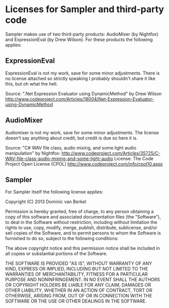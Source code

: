 ﻿Licenses for Sampler and third-party code
=========================================

Sampler makes use of two third-party products: AudioMixer (by Nightfox) and ExpressionEval (by Drew Wilson). For these 
products the following applies:

ExpressionEval
--------------
ExpressionEval is not my work, save for some minor adjustments.  There is no license attached so strictly speaking I 
probably shouldn't share it like this, but oh what the hell.

Source: ".Net Expression Evaluator using DynamicMethod" by Drew Wilson
        http://www.codeproject.com/Articles/18004/Net-Expression-Evaluator-using-DynamicMethod

AudioMixer
----------
Audiomixer is not my work, save for some minor adjustments.  The license doesn't say anything about credit, but credit 
is due so here it is.

Source: "C# WAV file class, audio mixing, and some light audio manipulation" by Nightfox:
        http://www.codeproject.com/Articles/35725/C-WAV-file-class-audio-mixing-and-some-light-audio
License: The Code Project Open License (CPOL) 
		 http://www.codeproject.com/info/cpol10.aspx

Sampler
-------
For Sampler itself the following license applies:

Copyright (C) 2013 Dominic van Berkel

Permission is hereby granted, free of charge, to any person obtaining a copy of this software and associated 
documentation files (the "Software"), to deal in the Software without restriction, including without limitation the 
rights to use, copy, modify, merge, publish, distribute, sublicense, and/or sell copies of the Software, and to permit 
persons to whom the Software is furnished to do so, subject to the following conditions:

The above copyright notice and this permission notice shall be included in all copies or substantial portions of the 
Software.

THE SOFTWARE IS PROVIDED "AS IS", WITHOUT WARRANTY OF ANY KIND, EXPRESS OR IMPLIED, INCLUDING BUT NOT LIMITED TO THE 
WARRANTIES OF MERCHANTABILITY, FITNESS FOR A PARTICULAR PURPOSE AND NONINFRINGEMENT. IN NO EVENT SHALL THE AUTHORS OR 
COPYRIGHT HOLDERS BE LIABLE FOR ANY CLAIM, DAMAGES OR OTHER LIABILITY, WHETHER IN AN ACTION OF CONTRACT, TORT OR 
OTHERWISE, ARISING FROM, OUT OF OR IN CONNECTION WITH THE SOFTWARE OR THE USE OR OTHER DEALINGS IN THE SOFTWARE.